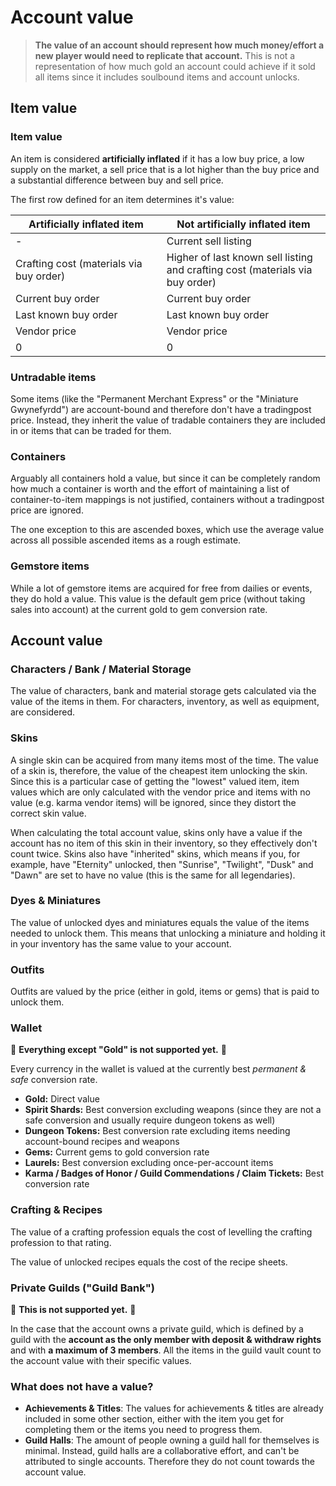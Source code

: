 # Account value

> **The value of an account should represent how much money/effort a new player would need to replicate that account.** This is not a representation of how much gold an account could achieve if it sold all items since it includes soulbound items and account unlocks.

## Item value

### Item value

An item is considered **artificially inflated** if it has a low buy price, a low supply on the market, a sell price that is a lot higher than the buy price and a substantial difference between buy and sell price.

The first row defined for an item determines it's value:

| **Artificially inflated item** | **Not artificially inflated item** |
|-------------------------------------------|-----------------------------------------------------------------------------------|
| - | Current sell listing |
| Crafting cost (materials via buy order) | Higher of last known sell listing<br> and crafting cost (materials via buy order) |
| Current buy order | Current buy order |
| Last known buy order | Last known buy order |
| Vendor price | Vendor price |
| 0 | 0 |

### Untradable items

Some items (like the "Permanent Merchant Express" or the "Miniature Gwynefyrdd") are account-bound and therefore don't have a tradingpost price. Instead, they inherit the value of tradable containers they are included in or items that can be traded for them.

### Containers

Arguably all containers hold a value, but since it can be completely random how much a container is worth and the effort of maintaining a list of container-to-item mappings is not justified, containers without a tradingpost price are ignored.

The one exception to this are ascended boxes, which use the average value across all possible ascended items as a rough estimate.

### Gemstore items

While a lot of gemstore items are acquired for free from dailies or events, they do hold a value. This value is the default gem price (without taking sales into account) at the current gold to gem conversion rate.

## Account value

### Characters / Bank / Material Storage

The value of characters, bank and material storage gets calculated via the value of the items in them. For characters, inventory, as well as equipment, are considered.

### Skins

A single skin can be acquired from many items most of the time. The value of a skin is, therefore, the value of the cheapest item unlocking the skin. Since this is a particular case of getting the "lowest" valued item, item values which are only calculated with the vendor price and items with no value (e.g. karma vendor items) will be ignored, since they distort the correct skin value.

When calculating the total account value, skins only have a value if the account has no item of this skin in their inventory, so they effectively don't count twice. Skins also have "inherited" skins, which means if you, for example, have "Eternity" unlocked, then "Sunrise", "Twilight", "Dusk" and "Dawn" are set to have no value (this is the same for all legendaries).

### Dyes & Miniatures

The value of unlocked dyes and miniatures equals the value of the items needed to unlock them. This means that unlocking a miniature and holding it in your inventory has the same value to your account.

### Outfits

Outfits are valued by the price (either in gold, items or gems) that is paid to unlock them.

### Wallet

:construction: **Everything except "Gold" is not supported yet.** :construction:

Every currency in the wallet is valued at the currently best *permanent & safe* conversion rate.

- **Gold:** Direct value
- **Spirit Shards:** Best conversion excluding weapons (since they are not a safe conversion and usually require dungeon tokens as well)
- **Dungeon Tokens:** Best conversion rate excluding items needing account-bound recipes and weapons
- **Gems:** Current gems to gold conversion rate
- **Laurels:** Best conversion excluding once-per-account items
- **Karma / Badges of Honor / Guild Commendations / Claim Tickets:** Best conversion rate

### Crafting & Recipes

The value of a crafting profession equals the cost of levelling the crafting profession to that rating.

The value of unlocked recipes equals the cost of the recipe sheets.

### Private Guilds ("Guild Bank")

:construction: **This is not supported yet.** :construction:

In the case that the account owns a private guild, which is defined by a guild with the **account as the only member with deposit & withdraw rights** and with **a maximum of 3 members**. All the items in the guild vault count to the account value with their specific values.

### What does not have a value?

- **Achievements & Titles**: The values for achievements & titles are already included in some other section, either with the item you get for completing them or the items you need to progress them.
- **Guild Halls**: The amount of people owning a guild hall for themselves is minimal. Instead, guild halls are a collaborative effort, and can't be attributed to single accounts. Therefore they do not count towards the account value.
